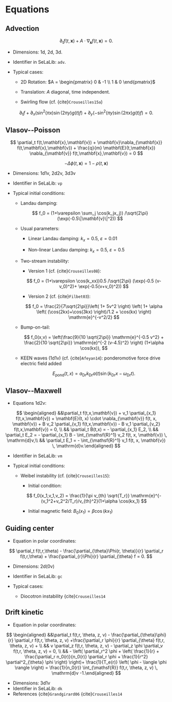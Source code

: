 # Equations

## Advection

$$
\partial_t f(t,\mathbf{x}) + A \cdot \nabla_{\mathbf{x}} f(t,\mathbf{x}) = 0.
$$

- Dimensions: 1d, 2d, 3d.

- Identifier in SeLaLib: `adv`.

- Typical cases:

    - 2D Rotation: $A = \begin{pmatrix}
        0 & -1 \\ 1 & 0
        \end{pmatrix}$

    - Translation: $A$ diagonal, time independent.

    - Swirling flow (cf. {cite}`Crouseilles15a`)

$$
\partial_t f + \partial_x \left(\sin^2(\pi x) \sin(2\pi y)g(t) f\right) + \partial_y \left(-\sin^2(\pi y) \sin (2\pi x) g(t)f\right) = 0.
$$

## Vlasov--Poisson

$$
\partial_t f(t,\mathbf{x},\mathbf{v}) + \mathbf{v}\nabla_{\mathbf{x}} f(t,\mathbf{x},\mathbf{v}) + \frac{q}{m} \mathbf{E}(t,\mathbf{x}) \nabla_{\mathbf{v}} f(t,\mathbf{x},\mathbf{v}) = 0
$$

$$
-\Delta \phi(t,\mathbf{x}) =  1- \rho(t, \mathbf{x})
$$

- Dimensions: 1d1v, 2d2v, 3d3v

- Identifier in SeLaLib: `vp`

- Typical initial conditions:

    - Landau damping:

    $$
    f_0 = (1+\varepsilon \sum_j \cos(k_jx_j)) /\sqrt{2\pi}  (\exp(-0.5\|\mathbf{v}\|^2))
    $$

    - Usual parameters:

        - Linear Landau damping: $k_x=0.5$, $\varepsilon = 0.01$

        - Non-linear Landau damping: $k_x =0.5$, $\varepsilon = 0.5$

    -   Two-stream instability:

        -   Version 1 (cf. {cite}`Crouseilles08`):

        $$
        f_0 = (1+\varepsilon \cos(k_xx))0.5 /\sqrt{2\pi}  (\exp(-0.5 (v-v_0)^2)+ \exp(-0.5(v+v_0)^2))
        $$

        -   Version 2 (cf. {cite}`Filbet03`):

        $$
        f_0 = \frac{2}{7\sqrt{2\pi}}\left( 1+ 5v^2 \right) \left( 1+ \alpha \left( (\cos(2kx)+\cos(3kx) \right)/1.2 + \cos(kx) \right) \mathrm{e}^{-v^2/2}
        $$

    -   Bump-on-tail:

        $$
        f_0(x,v) = \left(\frac{9}{10 \sqrt{2\pi}} \mathrm{e}^{-0.5 v^2} + \frac{2}{10 \sqrt{2\pi}} \mathrm{e}^{-2 (v-4.5)^2} \right) (1+\alpha \cos(kx)),
        $$

    -   KEEN waves (1d1v) (cf. {cite}`Afeyan14`): ponderomotive force drive
        electric field added

        $$
        E_{\mathrm{pond}}(t,x) = a_{\mathrm{Dr}} k_{\mathrm{Dr}} a(t) \sin(k_{\mathrm{Dr}}x-\omega_{\mathrm{Dr}}t).
        $$

## Vlasov--Maxwell

-   Equations 1d2v: 

  $$
  \begin{aligned}
      &&\partial_t f(t,x,\mathbf{v}) + v_1 \partial_{x_1} f(t,x,\mathbf{v}) + \mathbf{E}(t, x) \cdot \nabla_{\mathbf{v}} f(t, x, \mathbf{v}) + B v_2 \partial_{v_1} f(t,x,\mathbf{v}) - B v_1 \partial_{v_2} f(t,x,\mathbf{v}) = 0, \\
      && \partial_t B(t,x) = - \partial_{x_1} E_2, \\
      && \partial_t E_2 = - \partial_{x_1} B - \int_{\mathsf{R}^1} v_2 f(t, x, \mathbf{v}) \, \mathrm{d}v,\\
      && \partial_t E_1 = - \int_{\mathsf{R}^1} v_1 f(t, x, \mathbf{v}) \, \mathrm{d}v.\end{aligned}
  $$

-   Identifier in SeLaLib: `vm`

-   Typical initial conditions:

    -   Weibel instability (cf. {cite}`Crouseilles15`):

        -   Initial condition:

           $$
           f_0(x_1,v_1,v_2) = \frac{1}{\pi v_{th} \sqrt{T_r}} \mathrm{e}^{-(v_1^2+v_2^2/T_r)/v_{th}^2}(1+\alpha \cos(kx_1)
           $$

        -   Initial magnetic field: $B_0(x_1) = \beta \cos(kx_1)$

## Guiding center

-   Equation in polar coordinates:

$$
\partial_t f(t,r,\theta) - \frac{\partial_{\theta}\Phi(r, \theta)}{r} \partial_r f(t,r,\theta) +  \frac{\partial_{r}\Phi}{r} \partial_{\theta} f  = 0.
$$

-   Dimensions: 2d(0v)

-   Identifier in SeLaLib: `gc`

-   Typical cases:

    -   Diocotron instability {cite}`Crouseilles14`

## Drift kinetic

-   Equation in polar coordinates: 

$$
\begin{aligned}
    &&\partial_t f(t,r, \theta, z, v) - \frac{\partial_{\theta}\phi}{r} \partial_r f(t,r, \theta, z, v) +\frac{\partial_r \phi}{r} \partial_{\theta} f(t,r, \theta, z, v) + \\
    && v \partial_z f(t,r, \theta, z, v) - \partial_z \phi \partial_v f(t,r, \theta, z, v) = 0,
    \\
    && - \left( \partial_r^2 \phi + \left( \frac{1}{r} + \frac{\partial_r n_0(r)}{n_0(r)} \partial_r \phi + \frac{1}{r^2} \partial^2_{\theta} \phi \right) \right)+ \frac{1}{T_e(r)} \left( \phi - \langle \phi \rangle \right) = \frac{1}{n_0(r)} \int_{\mathsf{R}} f(t,r, \theta, z, v) \, \mathrm{d}v -1.\end{aligned}
$$

- Dimensions: 3d1v
- Identifier in SeLaLib: `dk`
- References {cite}`Grandgirard06` {cite}`Crouseilles14`
